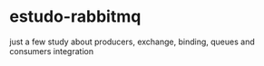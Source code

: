 # estudo-rabbitmq
just a few study about producers, exchange, binding, queues and consumers integration
